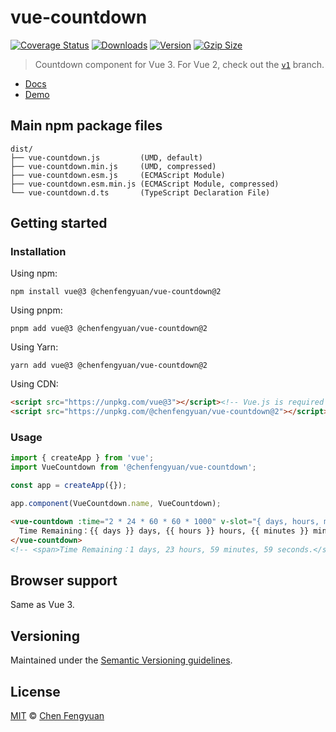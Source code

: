 # vue-countdown

[![Coverage Status](https://img.shields.io/codecov/c/github/fengyuanchen/vue-countdown.svg)](https://codecov.io/gh/fengyuanchen/vue-countdown) [![Downloads](https://img.shields.io/npm/dm/@chenfengyuan/vue-countdown.svg)](https://www.npmjs.com/package/@chenfengyuan/vue-countdown) [![Version](https://img.shields.io/npm/v/@chenfengyuan/vue-countdown.svg)](https://www.npmjs.com/package/@chenfengyuan/vue-countdown) [![Gzip Size](https://img.shields.io/bundlephobia/minzip/@chenfengyuan/vue-countdown.svg)](https://unpkg.com/@chenfengyuan/vue-countdown/dist/vue-countdown.js)

> Countdown component for Vue 3. For Vue 2, check out the [`v1`](https://github.com/fengyuanchen/vue-countdown/tree/v1) branch.

- [Docs](src/README.md)
- [Demo](https://fengyuanchen.github.io/vue-countdown)

## Main npm package files

```text
dist/
├── vue-countdown.js         (UMD, default)
├── vue-countdown.min.js     (UMD, compressed)
├── vue-countdown.esm.js     (ECMAScript Module)
├── vue-countdown.esm.min.js (ECMAScript Module, compressed)
└── vue-countdown.d.ts       (TypeScript Declaration File)
```

## Getting started

### Installation

Using npm:

```shell
npm install vue@3 @chenfengyuan/vue-countdown@2
```

Using pnpm:

```shell
pnpm add vue@3 @chenfengyuan/vue-countdown@2
```

Using Yarn:

```shell
yarn add vue@3 @chenfengyuan/vue-countdown@2
```

Using CDN:

```html
<script src="https://unpkg.com/vue@3"></script><!-- Vue.js is required -->
<script src="https://unpkg.com/@chenfengyuan/vue-countdown@2"></script>
```

### Usage

```js
import { createApp } from 'vue';
import VueCountdown from '@chenfengyuan/vue-countdown';

const app = createApp({});

app.component(VueCountdown.name, VueCountdown);
```

```html
<vue-countdown :time="2 * 24 * 60 * 60 * 1000" v-slot="{ days, hours, minutes, seconds }">
  Time Remaining：{{ days }} days, {{ hours }} hours, {{ minutes }} minutes, {{ seconds }} seconds.
</vue-countdown>
<!-- <span>Time Remaining：1 days, 23 hours, 59 minutes, 59 seconds.</span> -->
```

## Browser support

Same as Vue 3.

## Versioning

Maintained under the [Semantic Versioning guidelines](https://semver.org/).

## License

[MIT](https://opensource.org/licenses/MIT) © [Chen Fengyuan](https://chenfengyuan.com/)
